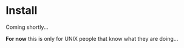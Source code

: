 # Install

Coming shortly...

**For now** this is only for UNIX people that know what they are doing...
